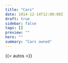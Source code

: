 ```yaml
---
title: "Cars"
date: 2014-12-14T12:00:00Z
draft: true
sidebar: false
tags: []
preview: ""
hero: ""
summary: "Cars owned"
---
```


{{< autos >}}